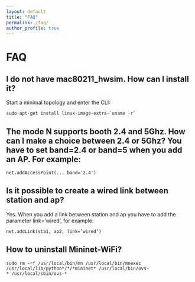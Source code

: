 ```yaml
---
layout: default
title: "FAQ"
permalink: /faq/
author_profile: true
---
```


# FAQ

## I do not have mac80211_hwsim. How can I install it?

Start a minimal topology and enter the CLI:
```
sudo apt-get install linux-image-extra-`uname -r`
```

## The mode N supports booth 2.4 and 5Ghz. How can I make a choice between 2.4 or 5Ghz? You have to set band=2.4 or band=5 when you add an AP. For example:
```
net.addAccessPoint(... band='2.4')
```

## Is it possible to create a wired link between station and ap?
Yes. When you add a link between station and ap you have to add the parameter link=’wired’, for example:
```
net.addLink(sta1, ap2, link=’wired’)
```

## How to uninstall Mininet-WiFi?
``` 
sudo rm -rf /usr/local/bin/mn /usr/local/bin/mnexec /usr/local/lib/python*/*/*mininet* /usr/local/bin/ovs-
* /usr/local/sbin/ovs-*
``` 